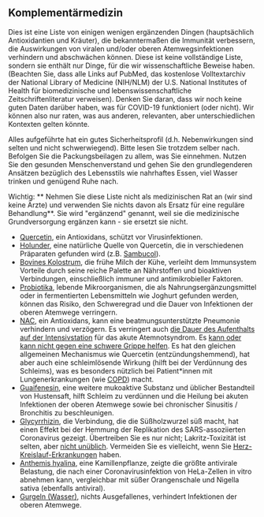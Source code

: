 ## Komplementärmedizin

Dies ist eine Liste von einigen wenigen ergänzenden Dingen (hauptsächlich Antioxidantien und Kräuter), die bekanntermaßen die Immunität verbessern, die Auswirkungen von viralen und/oder oberen Atemwegsinfektionen verhindern und abschwächen können. Diese ist keine vollständige Liste, sondern sie enthält nur Dinge, für die wir wissenschaftliche Beweise haben. (Beachten Sie, dass alle Links auf PubMed, das kostenlose Volltextarchiv der National Library of Medicine (NIH/NLM) der U.S. National Institutes of Health für biomedizinische und lebenswissenschaftliche Zeitschriftenliteratur verweisen). Denken Sie daran, dass wir noch keine guten Daten darüber haben, was für COVID-19 funktioniert (oder nicht). Wir können also nur raten, was aus anderen, relevanten, aber unterschiedlichen Kontexten gelten könnte. 

Alles aufgeführte hat ein gutes Sicherheitsprofil (d.h. Nebenwirkungen sind selten und nicht schwerwiegend). Bitte lesen Sie trotzdem selber nach. Befolgen Sie die Packungsbeilagen zu allem, was Sie einnehmen. Nutzen Sie den gesunden Menschenverstand und gehen Sie den grundlegenderen Ansätzen bezüglich des Lebensstils wie nahrhaftes Essen, viel Wasser trinken und genügend Ruhe nach.

Wichtig: ** Nehmen Sie diese Liste nicht als medizinischen Rat an (wir sind keine Ärzte) und verwenden Sie nichts davon als Ersatz für eine reguläre Behandlung**. Sie wird "ergänzend" genannt, weil sie die medizinische Grundversorgung ergänzen kann - sie ersetzt sie nicht. 

* [Quercetin](https://articles.mercola.com/sites/articles/archive/2018/02/26/quercetin-for-flu.aspx), ein Antioxidans, schützt vor Virusinfektionen. 
* [Holunder](https://www.ncbi.nlm.nih.gov/pmc/articles/PMC6124954/), eine natürliche Quelle von Quercetin, die in verschiedenen Präparaten gefunden wird (z.B. [Sambucol](https://www.amazon.de/dp/B005039D78/ref=sr_1_8?keywords=sambucol&qid=1584023224&sr=8-8)).
* [Bovines Kolostrum](https://www.ncbi.nlm.nih.gov/pmc/articles/PMC6124954/), die frühe Milch der Kühe, verleiht dem Immunsystem Vorteile durch seine reiche Palette an Nährstoffen und bioaktiven Verbindungen, einschließlich immuner und antimikrobieller Faktoren.
* [Probiotika](https://www.ncbi.nlm.nih.gov/pmc/articles/PMC6124954/), lebende Mikroorganismen, die als Nahrungsergänzungsmittel oder in fermentierten Lebensmitteln wie Joghurt gefunden werden, können das Risiko, den Schweregrad und die Dauer von Infektionen der oberen Atemwege verringern. 
* [NAC](https://www.ncbi.nlm.nih.gov/pmc/articles/PMC5937299/), ein Antioxidans, kann eine beatmungsunterstützte Pneumonie verhindern und verzögern. Es verringert auch [die Dauer des Aufenthalts auf der Intensivstation](https://www.ncbi.nlm.nih.gov/pmc/articles/PMC5590037/) für das akute Atemnotsyndrom. Es [kann oder kann nicht gegen eine schwere Grippe helfen](https://www.ncbi.nlm.nih.gov/pmc/articles/PMC5801167/). Es hat den gleichen allgemeinen Mechanismus wie Quercetin (entzündungshemmend), hat aber auch eine schleimlösende Wirkung (hilft bei der Verdünnung des Schleims), was es besonders nützlich bei Patient\*innen mit Lungenerkrankungen (wie [COPD](https://www.ncbi.nlm.nih.gov/pmc/articles/PMC4245155/)) macht. 
* [Guaifenesin](https://www.ncbi.nlm.nih.gov/pmc/articles/PMC5724298/), eine weitere mukoaktive Substanz und üblicher Bestandteil von Hustensaft, hilft Schleim zu verdünnen und die Heilung bei akuten Infektionen der oberen Atemwege sowie bei chronischer Sinusitis / Bronchitis zu beschleunigen. 
* [Glycyrrhizin](https://www.ncbi.nlm.nih.gov/pubmed/12814717), die Verbindung, die die Süßholzwurzel süß macht, hat einen Effekt bei der Hemmung der Replikation des SARS-assoziierten Coronavirus gezeigt. Übertreiben Sie es nur nicht; Lakritz-Toxizität ist selten, aber [nicht unüblich](https://emedicine.medscape.com/article/817578-clinical). Vermeiden Sie es vielleicht, wenn Sie [Herz-Kreislauf-Erkrankungen](https://www.ncbi.nlm.nih.gov/pmc/articles/PMC6836258/) haben.
* [Anthemis hyalina](https://www.ncbi.nlm.nih.gov/pmc/articles/PMC3933739/), eine Kamillenpflanze, zeigte die größte antivirale Belastung, die nach einer Coronavirusinfektion von HeLa-Zellen in vitro abnehmen kann, vergleichbar mit süßer Orangenschale und Nigella sativa (ebenfalls antiviral). 
* [Gurgeln (Wasser)](https://www.ncbi.nlm.nih.gov/pubmed/16242593), nichts Ausgefallenes, verhindert Infektionen der oberen Atemwege. 

